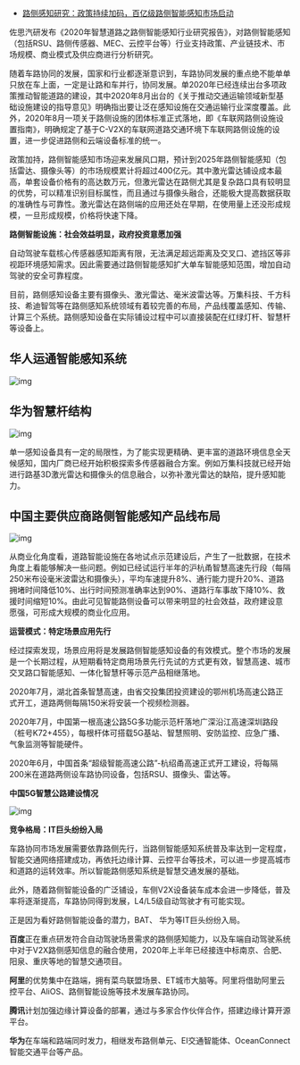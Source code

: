 - [路侧感知研究：政策持续加码，百亿级路侧智能感知市场启动](https://www.sohu.com/a/415824034_391994)

佐思汽研发布《2020年智慧道路之路侧智能感知行业研究报告》，对路侧智能感知（包括RSU、路侧传感器、MEC、云控平台等）行业支持政策、产业链技术、市场规模、商业模式及供应商进行分析研究。

随着车路协同的发展，国家和行业都逐渐意识到，车路协同发展的重点绝不能单单只放在车上面，一定是让路和车并行，协同发展。单2020年已经连续出台多项政策推动智能道路的建设，其中2020年8月出台的《关于推动交通运输领域新型基础设施建设的指导意见》明确指出要让泛在感知设施在交通运输行业深度覆盖。此外，2020年8月一项关于路侧设施的团体标准正式落地，即《车联网路侧设施设置指南》，明确规定了基于C-V2X的车联网道路交通环境下车联网路侧设施的设置，进一步促进路侧和云端设备标准的统一。

政策加持，路侧智能感知市场迎来发展风口期，预计到2025年路侧智能感知（包括雷达、摄像头等）的市场规模累计将超过400亿元。其中激光雷达铺设成本最高，单套设备价格有的高达数万元，但激光雷达在路侧尤其是复杂路口具有较明显的优势，可以精准识别目标属性，而且通过与摄像头融合，还能极大提高数据获取的准确性与可靠性。激光雷达在路侧端的应用还处在早期，在使用量上还没形成规模，一旦形成规模，价格将快速下降。

**路侧智能设施：社会效益明显，政府投资意愿加强**

自动驾驶车载核心传感器感知距离有限，无法满足超远距离及交叉口、遮挡区等非视距环境感知需求。因此需要通过路侧智能感知扩大单车智能感知范围，增加自动驾驶的安全可靠程度。

目前，路侧感知设备主要有摄像头、激光雷达、毫米波雷达等。万集科技、千方科技、希迪智驾等在路侧感知系统领域有着较完善的布局，产品线覆盖感知、传输、计算三个系统。路侧感知设备在实际铺设过程中可以直接装配在红绿灯杆、智慧杆等设备上。

## **华人运通智能感知系统**

![img](http://p1.itc.cn/q_70/images03/20200831/cec10ff5b2a84b74a3e86130ae4847fc.png)

## **华为智慧杆结构**

![img](http://p8.itc.cn/q_70/images03/20200831/b96f40eda8214c84893571cdb01a7b5d.png)

单一感知设备具有一定的局限性，为了能实现更精确、更丰富的道路环境信息全天候感知，国内厂商已经开始积极探索多传感器融合方案。例如万集科技就已经开始进行路基3D激光雷达和摄像头的信息融合，以弥补激光雷达的缺陷，提升感知能力。

## **中国主要供应商路侧智能感知产品线布局**

![img](http://p2.itc.cn/q_70/images03/20200831/178f0e15df0c48769b0e9cd29bd4a6fa.png)

从商业化角度看，道路智能设施在各地试点示范建设后，产生了一批数据，在技术角度上看能够解决一些问题。例如已经试运行半年的沪杭甬智慧高速先行段（每隔250米布设毫米波雷达和摄像头），平均车速提升8%、通行能力提升20%、道路拥堵时间降低10%、出行时间预测准确率达到90%、道路行车事故下降10%、救援时间缩短10%。由此可见智能路侧设备可以带来明显的社会效益，政府建设意愿强，可形成大规模的商业化应用。

**运营模式：特定场景应用先行**

经过探索发现，场景应用将是发展路侧智能感知设备的有效模式。整个市场的发展是一个长期过程，从短期看特定商用场景先行先试的方式更有效，智慧高速、城市交叉路口智能感知、一体化智慧杆等示范产品相继落地。

2020年7月，湖北首条智慧高速，由省交投集团投资建设的鄂州机场高速公路正式开工，道路两侧每隔150米将安装一个视频检测器。

2020年7月，中国第一根高速公路5G多功能示范杆落地广深沿江高速深圳路段（桩号K72+455），每根杆体可搭载5G基站、智慧照明、安防监控、应急广播、气象监测等智能硬件。

2020年6月，中国首条“超级智能高速公路”-杭绍甬高速正式开工建设，将每隔200米在道路两侧设车路协同设备，包括RSU、摄像头、雷达等。

**中国5G智慧公路建设情况**

![img](http://p7.itc.cn/q_70/images03/20200831/9ecb4ef1cc924d509353d04322533073.jpeg)

**竞争格局：IT巨头纷纷入局**

车路协同市场发展需要依靠路侧先行，当路侧智能感知系统普及率达到一定程度，智能交通网络搭建成功，再依托边缘计算、云控平台等技术，可以进一步提高城市和道路的运转效率。所以智能路侧感知系统是智慧交通发展的基础。

此外，随着路侧智能设备的广泛铺设，车侧V2X设备装车成本会进一步降低，普及率将逐渐提高，车路协同得到发展，L4/L5级自动驾驶才有可能实现。

正是因为看好路侧智能设备的潜力，BAT、 华为等IT巨头纷纷入局。 

**百度**正在重点研发符合自动驾驶场景需求的路侧感知能力，以及车端自动驾驶系统中对于V2X路侧感知信息的融合使用，2020年上半年已经接连中标南京、合肥、阳泉、重庆等地的智慧交通项目。 

**阿里**的优势集中在路端，拥有菜鸟联盟场景、ET城市大脑等。阿里将借助阿里云控平台、AliOS、路侧智能设施等技术发展车路协同。 

**腾讯**计划加强边缘计算设备的部署，通过与多家合作伙伴合作，搭建边缘计算开源平台。 

**华为**在车端和路端同时发力，相继发布路侧单元、EI交通智能体、OceanConnect智能交通平台等产品。 